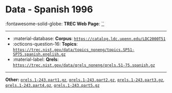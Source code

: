 # Data - Spanish 1996 

:fontawesome-solid-globe: **TREC Web Page**: [``]()

---

- :material-database: **Corpus**: [`https://catalog.ldc.upenn.edu/LDC2000T51`](https://catalog.ldc.upenn.edu/LDC2000T51)
- :octicons-question-16: **Topics**: [`https://trec.nist.gov/data/topics_noneng/topics.SP51-SP75.spanish.english.gz`](https://trec.nist.gov/data/topics_noneng/topics.SP51-SP75.spanish.english.gz)
- :material-label: **Qrels**: [`https://trec.nist.gov/data/qrels_noneng/qrels.51-75.spanish.gz`](https://trec.nist.gov/data/qrels_noneng/qrels.51-75.spanish.gz)


---

**Other:** [`qrels.1-243.part1.gz`](https://trec.nist.gov/data/qrels_eng/qrels.1-243.part1.gz), [`qrels.1-243.part2.gz`](https://trec.nist.gov/data/qrels_eng/qrels.1-243.part2.gz), [`qrels.1-243.part3.gz`](https://trec.nist.gov/data/qrels_eng/qrels.1-243.part3.gz), [`qrels.1-243.part4.gz`](https://trec.nist.gov/data/qrels_eng/qrels.1-243.part4.gz), [`qrels.1-243.part5.gz`](https://trec.nist.gov/data/qrels_eng/qrels.1-243.part5.gz)
